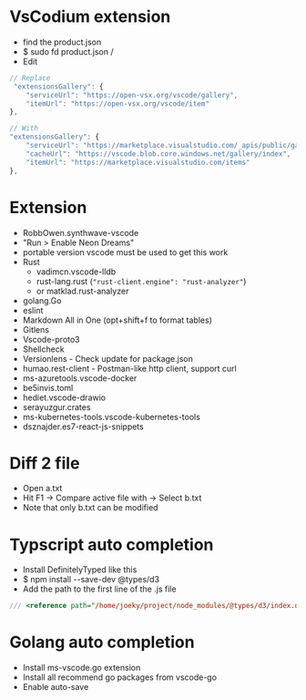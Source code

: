 VsCodium extension
=====
* find the product.json
* $ sudo fd product.json /
* Edit
```js
// Replace
 "extensionsGallery": {
    "serviceUrl": "https://open-vsx.org/vscode/gallery",
    "itemUrl": "https://open-vsx.org/vscode/item"
},

// With
"extensionsGallery": {
    "serviceUrl": "https://marketplace.visualstudio.com/_apis/public/gallery",
    "cacheUrl": "https://vscode.blob.core.windows.net/gallery/index",
    "itemUrl": "https://marketplace.visualstudio.com/items"
},
```

Extension
=====
* RobbOwen.synthwave-vscode
 * "Run > Enable Neon Dreams"
  * portable version vscode must be used to get this work
* Rust
    * vadimcn.vscode-lldb
    * rust-lang.rust (`"rust-client.engine": "rust-analyzer"`)
    * or matklad.rust-analyzer
* golang.Go
* eslint
* Markdown All in One (opt+shift+f to format tables)
* Gitlens
* Vscode-proto3
* Shellcheck
* Versionlens - Check update for package.json
* humao.rest-client - Postman-like http client, support curl
* ms-azuretools.vscode-docker
* be5invis.toml
* hediet.vscode-drawio
* serayuzgur.crates
* ms-kubernetes-tools.vscode-kubernetes-tools
* dsznajder.es7-react-js-snippets

Diff 2 file
=====
* Open a.txt
* Hit F1 -> Compare active file with -> Select b.txt
* Note that only b.txt can be modified

Typscript auto completion
=====
* Install DefinitelyTyped like this
* $ npm install --save-dev @types/d3
* Add the path to the first line of the .js file
```javascript
/// <reference path="/home/joeky/project/node_modules/@types/d3/index.d.ts" />
```

Golang auto completion
=====
* Install ms-vscode.go extension
* Install all recommend go packages from vscode-go
* Enable auto-save
